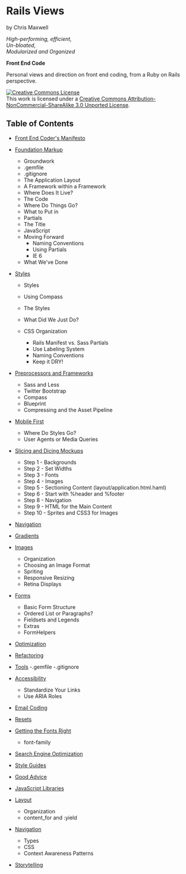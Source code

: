 Rails Views
===========

by Chris Maxwell

*High-performing, efficient,*  
*Un-bloated,*  
*Modularized and Organized*

**Front End Code**


Personal views and direction on front end coding, from a Ruby on Rails perspective.

<a rel="license" href="http://creativecommons.org/licenses/by-nc-sa/3.0/">
  <img alt="Creative Commons License" style="border-width:0" src="http://i.creativecommons.org/l/by-nc-sa/3.0/88x31.png" /></a>
<br />This work is licensed under a 
<a rel="license" href="http://creativecommons.org/licenses/by-nc-sa/3.0/">Creative Commons Attribution-NonCommercial-ShareAlike 3.0 Unported License</a>.


Table of Contents
-----------------

- [Front End Coder's Manifesto][The Manifesto]
- [Foundation Markup][]
  -  Groundwork
    - .gemfile
    - .gitignore
  -  The Application Layout
    - A Framework within a Framework
    - Where Does It Live?
    - The Code
    - Where Do Things Go?
    - What to Put in <head>
    - Partials
    - The Title
    - JavaScript
  - Moving Forward
    - Naming Conventions
    - Using Partials
    - IE 6
  - What We've Done
- [Styles][]

  -  Styles
    - Using Compass
    - The Styles
    - What Did We Just Do?


  - CSS Organization
    - Rails Manifest vs. Sass Partials
    - Use Labeling System
    - Naming Conventions
    - Keep it DRY!
- [Preprocessors and Frameworks][]
  - Sass and Less
  - Twitter Bootstrap
  - Compass
  - Blueprint
  - Compressing and the Asset Pipeline
- [Mobile First][]
  - Where Do Styles Go?
  - User Agents or Media Queries
- [Slicing and Dicing Mockups][]
  - Step 1 - Backgrounds
  - Step 2 - Set Widths
  - Step 3 - Fonts
  - Step 4 - Images
  - Step 5 - Sectioning Content (layout/application.html.haml)
  - Step 6 - Start with %header and %footer
  - Step 8 - Navigation
  - Step 9 - HTML for the Main Content
  - Step 10 - Sprites and CSS3 for Images
- [Navigation][]
- [Gradients][]
- [Images][]
  - Organization
  - Choosing an Image Format
  - Spriting
  - Responsive Resizing
  - Retina Displays
- [Forms][]
  - Basic Form Structure
  - Ordered List or Paragraphs?
  - Fieldsets and Legends
  - Extras
  - FormHelpers
- [Optimization][]
- [Refactoring][]
- [Tools][]
  -.gemfile
  -.gitignore
- [Accessibility][]
  - Standardize Your Links
  - Use ARIA Roles
- [Email Coding][]
- [Resets][]
- [Getting the Fonts Right][]
  - font-family
- [Search Engine Optimization][]
- [Style Guides][]
- [Good Advice][]
- [JavaScript Libraries][]
- [Layout][]
  - Organization
  - content_for and :yield
- [Navigation][]
  - Types
  - CSS
  - Context Awareness Patterns
- [Storytelling][]

[The Manifesto]:                     https://github.com/maxxiimo/railsviews/blob/master/The%20Manifesto.md
[Foundation Markup]:                 https://github.com/maxxiimo/railsviews/blob/master/Foundation%20Markup.md
[Styles]:                            https://github.com/maxxiimo/railsviews/blob/master/Styles.md
[Preprocessors and Frameworks]:      https://github.com/maxxiimo/railsviews/blob/master/Preprocessors%20and%20Frameworks.md
[Mobile First]:                      https://github.com/maxxiimo/railsviews/blob/master/Mobile%20First.md
[Slicing and Dicing Mockups]:        https://github.com/maxxiimo/railsviews/blob/master/Slicing%20and%20Dicing%20Mockups.md
[Navigation]:                        https://github.com/maxxiimo/railsviews/blob/master/Navigation.md
[Gradients]:                         https://github.com/maxxiimo/railsviews/blob/master/Gradients.md
[Images]:                            https://github.com/maxxiimo/railsviews/blob/master/Images.md
[Forms]:                             https://github.com/maxxiimo/railsviews/blob/master/Forms.md
[Optimization]:                      https://github.com/maxxiimo/railsviews/blob/master/Optimization.md
[Refactoring]:                       https://github.com/maxxiimo/railsviews/blob/master/Refactoring.md
[Tools]:                             https://github.com/maxxiimo/railsviews/blob/master/Tools.md
[Accessibility]:                     https://github.com/maxxiimo/railsviews/blob/master/Accessibility.md
[Email Coding]:                      https://github.com/maxxiimo/railsviews/blob/master/Email%20Coding.md
[Resets]:                            https://github.com/maxxiimo/railsviews/blob/master/Resets.md
[Getting the Fonts Right]:           https://github.com/maxxiimo/railsviews/blob/master/Getting%20the%20Fonts%20Right.md
[Search Engine Optimization]:        https://github.com/maxxiimo/railsviews/blob/master/Search%20Engine%20Optimization.md
[Style Guides]:                      https://github.com/maxxiimo/railsviews/blob/master/Style%20Guides.md
[Good Advice]:                       https://github.com/maxxiimo/railsviews/blob/master/Good%20Advice.md
[JavaScript Libraries]:              https://github.com/maxxiimo/railsviews/blob/master/JavaScript%20Libraries.md
[Layout]:                            https://github.com/maxxiimo/railsviews/blob/master/Layout.md
[Navigation]:                        https://github.com/maxxiimo/railsviews/blob/master/Navigation.md
[Storytelling]:                      https://github.com/maxxiimo/railsviews/blob/master/Storytelling.md
